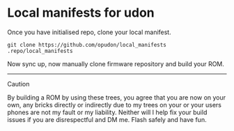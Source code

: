 # Local manifests for udon

Once you have initialised repo, clone your local manifest.

`git clone https://github.com/opudon/local_manifests .repo/local_manifests`

Now sync up, now manually clone firmware repository and build your ROM.
___
> [!CAUTION]
> By building a ROM by using these trees, you agree that you are now on your own, any bricks directly or indirectly due to my trees on your or your users phones are not my fault or my liability. Neither will I help fix your build issues if you are disrespectful and DM me. Flash safely and have fun.
